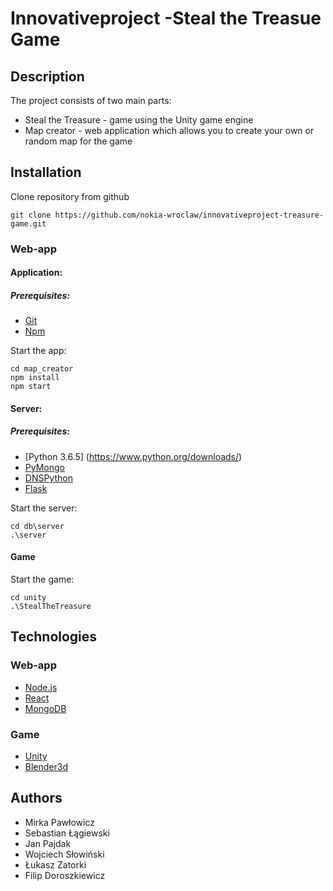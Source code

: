 # Innovativeproject -Steal the Treasue Game
## Description

The project consists of two main parts:
 - Steal the Treasure - game using the Unity game engine
 - Map creator -  web application which allows you to create your own or random map for the game

## Installation

Clone repository from github
```
git clone https://github.com/nokia-wroclaw/innovativeproject-treasure-game.git
```

### Web-app

#### Application:
##### Prerequisites:
- [Git](https://git-scm.com/book/en/v2/Getting-Started-Installing-Git)
- [Npm](https://www.npmjs.com/)

Start the app:
```
cd map_creator
npm install
npm start
```
#### Server:
##### Prerequisites:
- [Python 3.6.5] (https://www.python.org/downloads/)
- [PyMongo](https://api.mongodb.com/python/current/)
- [DNSPython](http://www.dnspython.org/)
- [Flask](http://flask.pocoo.org/)

Start the server:
```
cd db\server
.\server
```
#### Game
Start the game:
```
cd unity
.\StealTheTreasure
```


## Technologies
### Web-app
* [Node.js](https://nodejs.org/en/)
* [React](https://reactjs.org/)
* [MongoDB](https://www.mongodb.com/)

### Game
* [Unity](https://unity3d.com/)
* [Blender3d](https://www.blender.org/)



## Authors
- Mirka Pawłowicz
- Sebastian Łągiewski
- Jan Pajdak
- Wojciech Słowiński
- Łukasz Zatorki
- Filip Doroszkiewicz
